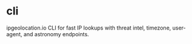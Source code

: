 # cli
ipgeolocation.io CLI for fast IP lookups with threat intel, timezone, user-agent, and astronomy endpoints.
